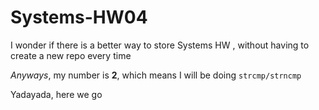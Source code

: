 # Systems-HW04
I wonder if there is a better way to store Systems HW , without having to create a new repo every time

_Anyways_, my number is **2**, which means I will be doing `strcmp/strncmp`

Yadayada, here we go
